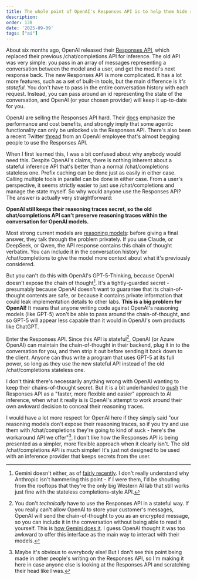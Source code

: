 ```yaml
---
title: The whole point of OpenAI's Responses API is to help them hide reasoning traces
description: 
order: 138
date: '2025-09-09'
tags: ["ai"]
---
```


About six months ago, OpenAI released their [Responses API](https://openai.com/index/new-tools-for-building-agents/), which replaced their previous /chat/completions API for inference. The old API was very simple: you pass in an array of messages representing a conversation between the model and a user, and get the model's next response back. The new Responses API is more complicated. It has a lot more features, such as a set of built-in tools, but the main difference is _it's stateful_. You don't have to pass in the entire conversation history with each request. Instead, you can pass around an id representing the state of the conversation, and OpenAI (or your chosen provider) will keep it up-to-date for you.

OpenAI are selling the Responses API hard. Their [docs](https://platform.openai.com/docs/guides/migrate-to-responses#responses-benefits) emphasize the performance and cost benefits, and strongly imply that some agentic functionality can only be unlocked via the Responses API. There's also been a recent Twitter [thread](https://x.com/prashantmital/status/1963801236391772372) from an OpenAI employee that's almost begging people to use the Responses API.

When I first learned this, I was a bit confused about why anybody would need this. Despite OpenAI's claims, there is nothing inherent about a stateful inference API that's better than a normal /chat/completions stateless one. Prefix caching can be done just as easily in either case. Calling multiple tools in parallel can be done in either case. From a user's perspective, it seems strictly easier to just use /chat/completions and manage the state myself. So why would anyone use the Responses API? The answer is actually very straightforward:

**OpenAI still keeps their reasoning traces secret, so the old chat/completions API can't preserve reasoning traces within the conversation for OpenAI models.**

Most strong current models are [reasoning models](https://en.wikipedia.org/wiki/Reasoning_language_model): before giving a final answer, they talk through the problem privately. If you use Claude, or DeepSeek, or Qwen, the API response contains this chain of thought verbatim. You can include it in the conversation history for /chat/completions to give the model more context about what it's previously considered.

But you can't do this with OpenAI's GPT-5-Thinking, because OpenAI doesn't expose the chain of thought[^1]. It's a tightly-guarded secret - presumably because OpenAI doesn't want to guarantee that its chain-of-thought contents are safe, or because it contains private information that could leak implementation details to other labs. **This is a big problem for OpenAI!** It means that anyone writing code against OpenAI's reasoning models (like GPT-5) won't be able to pass around the chain-of-thought, and so GPT-5 will appear less capable than it would in OpenAI's own products like ChatGPT.

Enter the Responses API. Since this API is stateful[^2], OpenAI (or Azure OpenAI) can maintain the chain-of-thought in their backend, plug it in to the conversation for you, and then strip it out before sending it back down to the client. Anyone can thus write a program that uses GPT-5 at its full power, so long as they use the new stateful API instead of the old /chat/completions stateless one.

I don't think there's necessarily anything wrong with OpenAI wanting to keep their chains-of-thought secret. But it is a bit underhanded to [push](https://community.openai.com/t/introducing-the-responses-api/1140929) the Responses API as a "faster, more flexible and easier" approach to AI inference, when what it really is is OpenAI's attempt to work around their own awkward decision to conceal their reasoning traces.

I would have a lot more respect for OpenAI here if they simply said "our reasoning models don't expose their reasoning traces, so if you try and use them with /chat/completions they're going to kind of suck - here's the workaround API we offer"[^3]. I don't like how the Responses API is being presented as a simpler, more flexible approach when it clearly isn't. The old /chat/completions API is much simpler! It's just not designed to be used with an inference provider that keeps secrets from the user.

[^1]: Gemini doesn't either, as of [fairly recently](https://www.reddit.com/r/Bard/comments/1kr5yo4/new_update_ruined_gemini_25_cot_is_now_hidden/). I don't really understand why Anthropic isn't hammering this point - if I were them, I'd be shouting from the rooftops that they're the only big Western AI lab that still works just fine with the stateless completions-style API.

[^2]: You don't _technically_ have to use the Responses API in a stateful way. If you really can't allow OpenAI to store your customer's messages, OpenAI will send the chain-of-thought to you as an encrypted message, so you can include it in the conversation without being able to read it yourself. This is [how Gemini does it](https://ai.google.dev/gemini-api/docs/thinking). I guess OpenAI thought it was too awkward to offer this interface as the main way to interact with their models.

[^3]: Maybe it's obvious to everybody else! But I don't see this point being made in other people's writing on the Responses API, so I'm making it here in case anyone else is looking at the Responses API and scratching their head like I was.